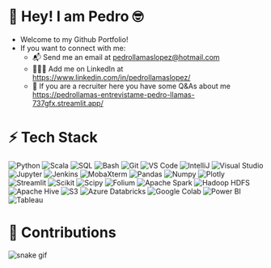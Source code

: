 # 👋 Hey! I am Pedro 🤓
* Welcome to my Github Portfolio!
* If you want to connect with me:
  * 📬 Send me an email at pedrollamaslopez@hotmail.com
  * 👨‍💼🤝 Add me on LinkedIn at https://www.linkedin.com/in/pedrollamaslopez/
  * 👀 If you are a recruiter here you have some Q&As about me https://pedrollamas-entrevistame-pedro-llamas-737gfx.streamlit.app/

# ⚡ Tech Stack

![Python](https://img.shields.io/badge/Python-14354C?style=for-the-badge&logo=python&logoColor=white)
![Scala](https://img.shields.io/badge/Scala-DC322F.svg?style=for-the-badge&logo=Scala&logoColor=white)
![SQL](https://img.shields.io/badge/SQL-005C84?style=for-the-badge&logo=generic&logoColor=white)
![Bash](https://img.shields.io/badge/Bash-4EAA25.svg?style=for-the-badge&logo=GNU-Bash&logoColor=white)
![Git](https://img.shields.io/badge/Git-F05032.svg?style=for-the-badge&logo=git&logoColor=white)
![VS Code](https://img.shields.io/badge/Visual_Studio_Code-0078D4?style=for-the-badge&logo=visual%20studio%20code&logoColor=white)
![IntelliJ](https://img.shields.io/badge/IntelliJ-000000.svg?style=for-the-badge&logo=IntelliJ-IDEA&logoColor=white)
![Visual Studio](https://img.shields.io/badge/Visual_Studio-5C2D91.svg?style=for-the-badge&logo=visual%20studio&logoColor=white)
![Jupyter](https://img.shields.io/badge/Jupyter-F37626.svg?&style=for-the-badge&logo=Jupyter&logoColor=white)
![Jenkins](https://img.shields.io/badge/Jenkins-D24939.svg?style=for-the-badge&logo=Jenkins&logoColor=white)
![MobaXterm](https://img.shields.io/badge/MobaXterm-018DB8.svg?style=for-the-badge&logo=MobaXterm&logoColor=white)
![Pandas](https://img.shields.io/badge/pandas-150458.svg?style=for-the-badge&logo=pandas&logoColor=white)
![Numpy](https://img.shields.io/badge/NumPy-013243.svg?style=for-the-badge&logo=NumPy&logoColor=white)
![Plotly](https://img.shields.io/badge/Plotly-3F4F75.svg?style=for-the-badge&logo=Plotly&logoColor=white)
![Streamlit](https://img.shields.io/badge/Streamlit-FF4B4B.svg?style=for-the-badge&logo=Streamlit&logoColor=white)
![Scikit](https://img.shields.io/badge/scikitlearn-F7931E.svg?style=for-the-badge&logo=scikit-learn&logoColor=white)
![Scipy](https://img.shields.io/badge/SciPy-8CAAE6.svg?style=for-the-badge&logo=SciPy&logoColor=white)
![Folium](https://img.shields.io/badge/Folium-77B829.svg?style=for-the-badge&logo=Folium&logoColor=white)
![Apache Spark](https://img.shields.io/badge/Apache_Spark-E25A1C.svg?style=for-the-badge&logo=Apache-Spark&logoColor=white)
![Hadoop HDFS](https://img.shields.io/badge/Hadoop_HDFS-66CCFF.svg?style=for-the-badge&logo=Apache-Hadoop&logoColor=white)
![Apache Hive](https://img.shields.io/badge/Apache_Hive-FDEE21.svg?style=for-the-badge&logo=Apache-Hive&logoColor=black)
![S3](https://img.shields.io/badge/AWS_S3-569A31.svg?style=for-the-badge&logo=Amazon-S3&logoColor=white)
![Azure Databricks](https://img.shields.io/badge/Azure_Databricks-FF3621.svg?style=for-the-badge&logo=Azure-Databricks&logoColor=white)
![Google Colab](https://img.shields.io/badge/Colab-F9AB00?style=for-the-badge&logo=googlecolab&color=525252)
![Power BI](https://img.shields.io/badge/Power%20BI-F2C811?style=for-the-badge&logo=power%20bi&logoColor=black)
![Tableau](https://img.shields.io/badge/Tableau-E97627?style=for-the-badge&logo=tableau&logoColor=white)

# 🐍 Contributions 
![snake gif](https://github.com/pedrollamas/pedrollamas/blob/output/github-contribution-grid-snake.gif)
